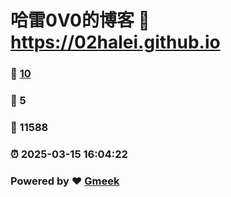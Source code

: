 # 哈雷0V0的博客 :link: https://02halei.github.io 
### :page_facing_up: [10](https://02halei.github.io/tag.html) 
### :speech_balloon: 5 
### :hibiscus: 11588 
### :alarm_clock: 2025-03-15 16:04:22 
### Powered by :heart: [Gmeek](https://github.com/Meekdai/Gmeek)

